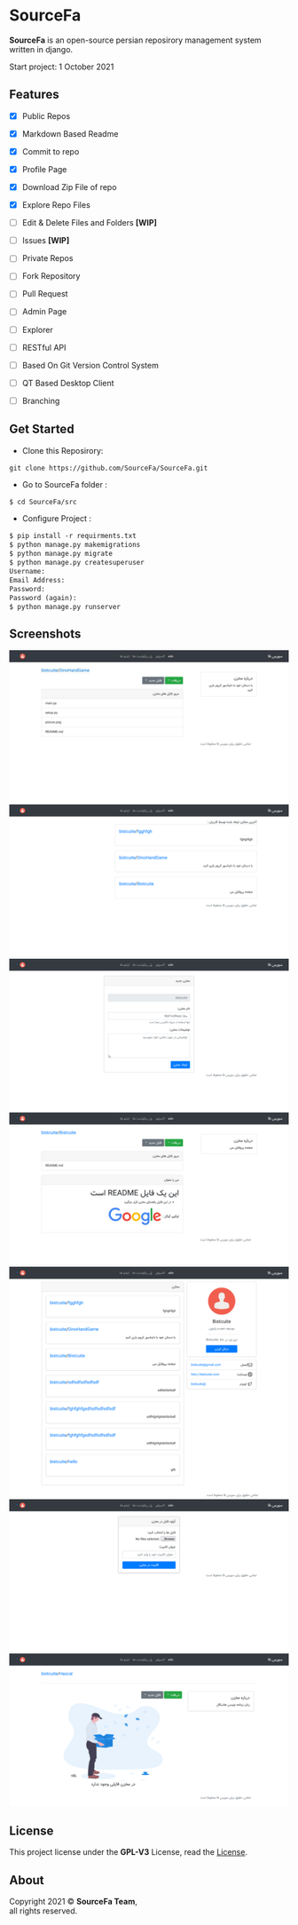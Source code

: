 # SourceFa
**SourceFa** is an open-source persian reposirory management system written in django.

Start project: 1 October 2021
## Features
- [x] Public Repos
- [x] Markdown Based Readme
- [x] Commit to repo 
- [x] Profile Page
- [x] Download Zip File of repo
- [x] Explore Repo Files
- [ ] Edit & Delete Files and Folders **[WIP]**
- [ ] Issues **[WIP]**
- [ ] Private Repos
- [ ] Fork Repository 
- [ ] Pull Request 

- [ ] Admin Page
- [ ] Explorer
- [ ] RESTful API
- [ ] Based On Git Version Control System
- [ ] QT Based Desktop Client
- [ ] Branching

## Get Started
- Clone this Reposirory:
```
git clone https://github.com/SourceFa/SourceFa.git
```
- Go to SourceFa folder :
```
$ cd SourceFa/src
```
- Configure Project :
```
$ pip install -r requirments.txt
$ python manage.py makemigrations
$ python manage.py migrate
$ python manage.py createsuperuser
Username:
Email Address:
Password:
Password (again):
$ python manage.py runserver
```

## Screenshots
![1](screenshots/1.jpg)
![2](screenshots/2.jpg)
![3](screenshots/3.jpg)
![4](screenshots/4.jpg)
![5](screenshots/5.jpg)
![6](screenshots/6.jpg)
![7](screenshots/7.jpg)

## License
This project license under the **GPL-V3** License, read the [License](LICENSE).

## About
Copyright 2021 &copy; **SourceFa Team**, \
all rights reserved.
